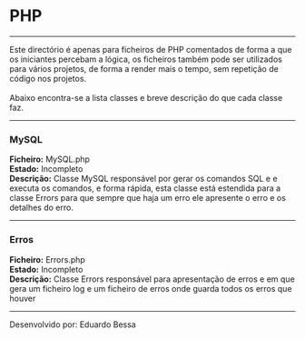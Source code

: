 <h1>PHP</h1>
<hr />
<p>
Este directório é apenas para ficheiros de PHP comentados de forma
a que os iniciantes percebam a lógica, os ficheiros também pode ser
utilizados para vários projetos, de forma a render mais o tempo,
sem repetição de código nos projetos.
<br /><br />
Abaixo encontra-se a  lista classes e breve descrição do que cada
classe faz.
</p>
<hr />
<h3>MySQL</h3>
<b>Ficheiro:</b> MySQL.php<br />
<b>Estado:</b> Incompleto<br />
<b>Descrição:</b> Classe MySQL responsável por gerar os comandos SQL
e e executa os comandos, e forma rápida, esta classe está estendida
para a classe Errors para que sempre que haja um erro ele apresente
o erro e os detalhes do erro.<br />
<hr />
<h3>Erros</h3>
<b>Ficheiro:</b> Errors.php<br />
<b>Estado:</b> Incompleto<br />
<b>Descrição:</b> Classe Errors responsável para apresentação de erros
e em que gera um ficheiro log e um ficheiro de erros onde guarda todos
os erros que houver
<br />
<hr />
Desenvolvido por: Eduardo Bessa
